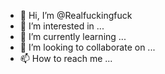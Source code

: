 - 👋 Hi, I’m @Realfuckingfuck
- 👀 I’m interested in ...
- 🌱 I’m currently learning ...
- 💞️ I’m looking to collaborate on ...
- 📫 How to reach me ...

<!---
Realfuckingfuck/Realfuckingfuck is a ✨ special ✨ repository because its `README.md` (this file) appears on your GitHub profile.
You can click the Preview link to take a look at your changes.
--->
